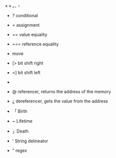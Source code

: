 « » 
。、・
* ? conditional
* = assignment
* == value equality
* === reference equality
* move

* [> bit shift right
* <] bit shift left
* 

* @ referencer, returns the address of the memory
* ¿ dereferencer, gets the value from the address


* 「 Birth
*  ~ Lifetime
*  」Death

* ' String delineator
* " regex 